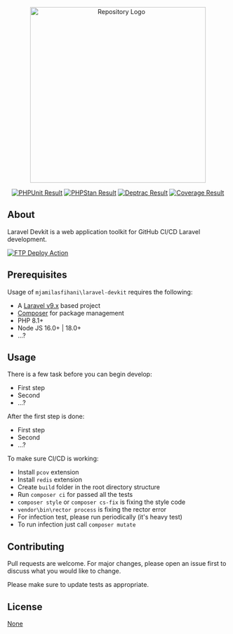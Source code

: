 <p align="center"><a href="https://github.com/mjamilasfihani/repository" _target="blank"><img src="https://via.placeholder.com/400x200" width="400" alt="Repository Logo"></a></p>

<p align="center">
<a href="https://github.com/mjamilasfihani/laravel-devkit/actions/workflows/phpunit.yml"><img src="https://github.com/mjamilasfihani/laravel-devkit/workflows/PHPUnit/badge.svg" alt="PHPUnit Result"></a>
<a href="https://github.com/mjamilasfihani/laravel-devkit/actions/workflows/phpstan.yml"><img src="https://github.com/mjamilasfihani/laravel-devkit/workflows/PHPStan/badge.svg" alt="PHPStan Result"></a>
<a href="https://github.com/mjamilasfihani/laravel-devkit/actions/workflows/deptrac.yml"><img src="https://github.com/mjamilasfihani/laravel-devkit/workflows/Deptrac/badge.svg" alt="Deptrac Result"></a>
<a href="https://coveralls.io/github/mjamilasfihani/repository?branch=develop"><img src="https://coveralls.io/repos/github/mjamilasfihani/laravel-devkit/badge.svg?branch=develop" alt="Coverage Result"></a>
</p>

## About

Laravel Devkit is a web application toolkit for GitHub CI/CD Laravel development.

<a href="https://github.com/SamKirkland/FTP-Deploy-Action" _target="_blank"><img src="https://img.shields.io/badge/Deployed With-FTP DEPLOY ACTION-%3CCOLOR%3E?style=for-the-badge&color=0077b6" alt="FTP Deploy Action"></a>

## Prerequisites

Usage of `mjamilasfihani\laravel-devkit` requires the following:

- A [Laravel v9.x](https://laravel.com/docs/9.x) based project
- [Composer](https://getcomposer.org/) for package management
- PHP 8.1+
- Node JS 16.0+ | 18.0+
- ...?

## Usage

There is a few task before you can begin develop:

- First step
- Second
- ...?

After the first step is done:

- First step
- Second
- ...?

To make sure CI/CD is working:

- Install `pcov` extension
- Install `redis` extension
- Create `build` folder in the root directory structure
- Run `composer ci` for passed all the tests
- `composer style` or `composer cs-fix` is fixing the style code
- `vendor\bin\rector process` is fixing the rector error
- For infection test, please run periodically (it's heavy test)
- To run infection just call `composer mutate`

## Contributing

Pull requests are welcome. For major changes, please open an issue first to discuss what you would like to change.

Please make sure to update tests as appropriate.

## License

[None](https://github.com/mjamilasfihani/laravel-devkit)
